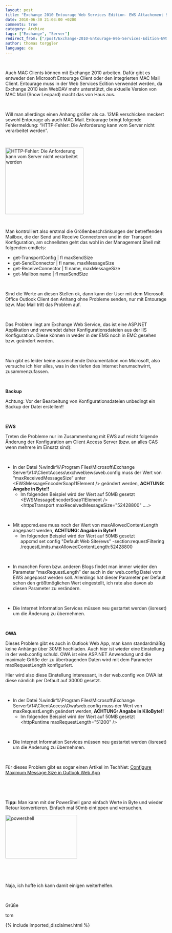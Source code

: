 ```yaml
---
layout: post
title: "Exchange 2010 Entourage Web Services Edition- EWS Attachement Size"
date: 2010-06-30 21:03:00 +0200
comments: true
category: Archive
tags: ["Exchange", "Server"]
redirect_from: ["/post/Exchange-2010-Entourage-Web-Services-Edition-EWS-Attachement-Size", "/post/exchange-2010-entourage-web-services-edition-ews-attachement-size"]
author: thomas torggler
language: de
---
```

<!-- more -->
<p>&nbsp;</p>
<p>Auch MAC Clients k&ouml;nnen mit Exchange 2010 arbeiten. Daf&uuml;r gibt es entweder den Microsoft Entourage Client oder den integrierten MAC Mail Client. Entourage muss in der Web Services Edition verwendet werden, da Exchange 2010 kein WebDAV mehr unterst&uuml;tzt, die aktuelle Version von MAC Mail (Snow Leopard) macht das von Haus aus.</p>
<p>&nbsp;</p>
<p>Will man allerdings einen Anhang gr&ouml;&szlig;er als ca. 12MB verschicken meckert sowohl Entourage als auch MAC Mail. Entourage bringt folgende Fehlermeldung: &ldquo;HTTP-Fehler: Die Anforderung kann vom Server nicht verarbeitet werden&rdquo;.</p>
<p>&nbsp;</p>
<p><a href="/assets/archive/amc.jpg"><img style="border-right-width: 0px; display: inline; border-top-width: 0px; border-bottom-width: 0px; border-left-width: 0px" title="HTTP-Fehler: Die Anforderung kann vom Server nicht verarbeitet werden" src="/assets/archive/amc_thumb.jpg" border="0" alt="HTTP-Fehler: Die Anforderung kann vom Server nicht verarbeitet werden" width="244" height="208" /></a></p>
<p>&nbsp;</p>
<p>Man kontrolliert also erstmal die Gr&ouml;&szlig;enbeschr&auml;nkungen der betreffenden Mailbox, die der Send und Receive Connectoren und in der Transport Konfiguration, am schnellsten geht das wohl in der Management Shell mit folgenden cmdlets:</p>
<ul>
<li>get-TransportConfig | fl maxSendSize </li>
<li>get-SendConnector | fl name, maxMessageSize </li>
<li>get-ReceiveConnector | fl name, maxMessageSize </li>
<li>get-Mailbox name | fl maxSendSize</li>
</ul>
<p>&nbsp;</p>
<p>Sind die Werte an diesen Stellen ok, dann kann der User mit dem Microsoft Office Outlook Client den Anhang ohne Probleme senden, nur mit Entourage bzw. Mac Mail tritt das Problem auf.</p>
<p>&nbsp;</p>
<p>Das Problem liegt am Exchange Web Service, das ist eine ASP.NET Applikation und verwendet daher Konfigurationsdateien aus der IIS Konfiguration. Diese k&ouml;nnen in weder in der EMS noch in EMC gesehen bzw. ge&auml;ndert werden.</p>
<p>&nbsp;</p>
<p>Nun gibt es leider keine ausreichende Dokumentation von Microsoft, also versuche ich hier alles, was in den tiefen des Internet herumschwirrt, zusammenzufassen.</p>
<p>&nbsp;</p>
<p><strong>Backup</strong></p>
<p>Achtung: Vor der Bearbeitung von Konfigurationsdateien unbedingt ein Backup der Datei erstellen!!</p>
<p>&nbsp;</p>
<p><strong>EWS </strong></p>
<p>Treten die Probleme nur im Zusammenhang mit EWS auf reicht folgende &Auml;nderung der Konfiguration am Client Access Server (bzw. an alles CAS wenn mehrere im Einsatz sind):</p>
<p>&nbsp;</p>
<ul>
<li>In der Datei %windir%\Program Files\Microsoft\Exchange Server\V14\ClientAccess\exchweb\ews\web.config muss der Wert von &ldquo;maxReceivedMessageSize&rdquo; unter &lt;EWSMessageEncoderSoap11Element /&gt; ge&auml;ndert werden, <strong>ACHTUNG: Angabe in Byte!!</strong> 
<ul>
<li>Im folgenden Beispiel wird der Wert auf 50MB gesetzt <br />&lt;EWSMessageEncoderSoap11Element /&gt; <br />&lt;httpsTransport maxReceivedMessageSize="52428800" &hellip;.&gt; </li>
</ul>
</li>
</ul>
<p>&nbsp;</p>
<ul>
<li>Mit appcmd.exe muss noch der Wert von maxAllowedContentLength angepasst werden, <strong>ACHTUNG: Angabe in Byte!!</strong> 
<ul>
<li>Im folgenden Beispiel wird der Wert auf 50MB gesetzt <br />appcmd set config "Default Web Site/ews" -section:requestFiltering /requestLimits.maxAllowedContentLength:52428800 </li>
</ul>
</li>
</ul>
<p>&nbsp;</p>
<ul>
<li>In manchen Foren bzw. anderen Blogs findet man immer wieder den Parameter &ldquo;maxRequestLength&rdquo; der auch in der web.config Datei vom EWS angepasst werden soll. Allerdings hat dieser Parameter per Default schon den gr&ouml;&szlig;tm&ouml;glichen Wert eingestellt, ich rate also davon ab diesen Parameter zu ver&auml;ndern.</li>
</ul>
<p>&nbsp;</p>
<ul>
<li>Die Internet Information Services m&uuml;ssen neu gestartet werden (iisreset) um die &Auml;nderung zu &uuml;bernehmen.</li>
</ul>
<p>&nbsp;</p>
<p><strong>OWA</strong></p>
<p>Dieses Problem gibt es auch in Outlook Web App, man kann standardm&auml;&szlig;ig keine Anh&auml;nge &uuml;ber 30MB hochladen. Auch hier ist wieder eine Einstellung in der web.config schuld. OWA ist eine ASP.NET Anwendung und die maximale Gr&ouml;&szlig;e der zu &uuml;bertragenden Daten wird mit dem Parameter maxRequestLength konfiguriert.</p>
<p>Hier wird also diese Einstellung interessant, in der web.config von OWA ist diese n&auml;mlich per Default auf 30000 gesetzt.</p>
<p>&nbsp;</p>
<ul>
<li>In der Datei %windir%\Program Files\Microsoft\Exchange Server\V14\ClientAccess\Owa\web.config muss der Wert von maxRequestLength ge&auml;ndert werden, <strong>ACHTUNG: Angabe in KiloByte!!</strong> 
<ul>
<li>Im folgenden Beispiel wird der Wert auf 50MB gesetzt <br />&lt;httpRuntime maxRequestLength="51200" /&gt;</li>
</ul>
</li>
</ul>
<p>&nbsp;</p>
<ul>
<li>Die Internet Information Services m&uuml;ssen neu gestartet werden (iisreset) um die &Auml;nderung zu &uuml;bernehmen.</li>
</ul>
<p>&nbsp;</p>
<p>F&uuml;r dieses Problem gibt es sogar einen Artikel im TechNet: <a href="http://technet.microsoft.com/en-us/library/aa996835.aspx" target="_blank">Configure Maximum Message Size in Outlook Web App</a></p>
<p>&nbsp;</p>
<p>&nbsp;</p>
<p><strong>Tipp:</strong> Man kann mit der PowerShell ganz einfach Werte in Byte und wieder Retour konvertieren. Einfach mal 50mb eintippen und versuchen.</p>
<p><a href="/assets/archive/image_146.png"><img style="border-right-width: 0px; display: inline; border-top-width: 0px; border-bottom-width: 0px; border-left-width: 0px" title="powershell" src="/assets/archive/image_thumb_144.png" border="0" alt="powershell" width="224" height="136" /></a></p>
<p>&nbsp;</p>
<p>&nbsp;</p>
<p>Naja, ich hoffe ich kann damit einigen weiterhelfen.</p>
<p>&nbsp;</p>
<p>Gr&uuml;&szlig;e</p>
<p>tom</p>
{% include imported_disclaimer.html %}
